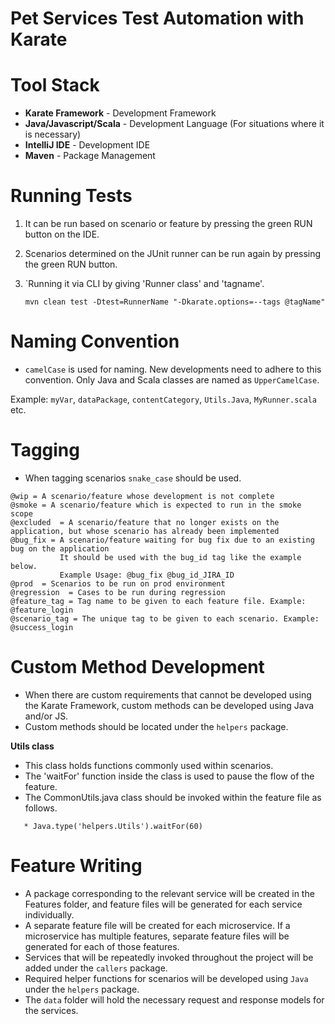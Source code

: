 # Pet Services Test Automation with Karate


# Tool Stack

* **Karate Framework** - Development Framework
* **Java/Javascript/Scala** - Development Language (For situations where it is necessary)
* **IntelliJ IDE** - Development IDE
* **Maven** - Package Management

# Running Tests

1. It can be run based on scenario or feature by pressing the green RUN button on the IDE.


2. Scenarios determined on the JUnit runner can be run again by pressing the green RUN button.


3. `Running it via CLI by giving 'Runner class' and 'tagname'.

   `mvn clean test -Dtest=RunnerName "-Dkarate.options=--tags @tagName"`
 

# Naming Convention

* `camelCase` is used for naming. New developments need to adhere to this convention. Only Java and Scala classes are named as `UpperCamelCase`.

Example: `myVar`, `dataPackage`, `contentCategory`, `Utils.Java`, `MyRunner.scala` etc.

# Tagging

* When tagging scenarios `snake_case` should be used.

```
@wip = A scenario/feature whose development is not complete
@smoke = A scenario/feature which is expected to run in the smoke scope
@excluded  = A scenario/feature that no longer exists on the application, but whose scenario has already been implemented
@bug_fix = A scenario/feature waiting for bug fix due to an existing bug on the application 
           It should be used with the bug_id tag like the example below.
           Example Usage: @bug_fix @bug_id_JIRA_ID 
@prod  = Scenarios to be run on prod environment
@regression  = Cases to be run during regression
@feature_tag = Tag name to be given to each feature file. Example: @feature_login
@scenario_tag = The unique tag to be given to each scenario. Example: @success_login
```

# Custom Method Development

* When there are custom requirements that cannot be developed using the Karate Framework, custom methods can be developed using Java and/or JS.
* Custom methods should be located under the `helpers` package.

<b>Utils class</b>

- This class holds functions commonly used within scenarios.
- The 'waitFor' function inside the class is used to pause the flow of the feature.
- The CommonUtils.java class should be invoked within the feature file as follows.

```
   * Java.type('helpers.Utils').waitFor(60)
```

# Feature Writing

* A package corresponding to the relevant service will be created in the Features folder, and feature files will be generated for each service individually.
* A separate feature file will be created for each microservice. If a microservice has multiple features, separate feature files will be generated for each of those features.
* Services that will be repeatedly invoked throughout the project will be added under the `callers` package.
* Required helper functions for scenarios will be developed using `Java`  under the `helpers` package.
* The `data` folder will hold the necessary request and response models for the services.

